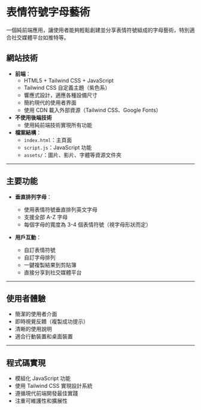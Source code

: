 # 表情符號字母藝術

一個純前端應用，讓使用者能夠輕鬆創建並分享表情符號組成的字母藝術，特別適合社交媒體平台如推特等。

## 網站技術
- **前端**：
  - HTML5 + Tailwind CSS + JavaScript
  - Tailwind CSS 自定義主題（紫色系）
  - 響應式設計，適應各種設備尺寸
  - 簡約現代的使用者界面
  - 使用 CDN 載入外部資源（Tailwind CSS、Google Fonts）
- **不使用後端技術**
  - 使用純前端技術實現所有功能
- **檔案結構**：
  - `index.html`：主頁面
  - `script.js`：JavaScript 功能
  - `assets/`：圖片、影片、字體等資源文件夾

---

## 主要功能

- **垂直排列字母**：
  - 使用表情符號垂直排列英文字母
  - 支援全部 A-Z 字母
  - 每個字母的寬度為 3-4 個表情符號（視字母形狀而定）

- **用戶互動**：
  - 自訂表情符號
  - 自訂字母排列
  - 一鍵複製結果到剪貼簿
  - 直接分享到社交媒體平台

---

## 使用者體驗

- 簡潔的使用者介面
- 即時視覺反饋（複製成功提示）
- 清晰的使用說明
- 適合行動裝置和桌面裝置

---

## 程式碼實現
- 模組化 JavaScript 功能
- 使用 Tailwind CSS 實現設計系統
- 遵循現代前端開發最佳實踐
- 注重可維護性和擴展性
